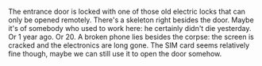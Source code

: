 The entrance door is locked with one of those old electric locks that can only be opened remotely. There's a skeleton right besides the door. Maybe it's of somebody who used to work here: he certainly didn't die yesterday. Or 1 year ago. Or 20. A broken phone lies besides the corpse: the screen is cracked and the electronics are long gone. The SIM card seems relatively fine though, maybe we can still use it to open the door somehow.